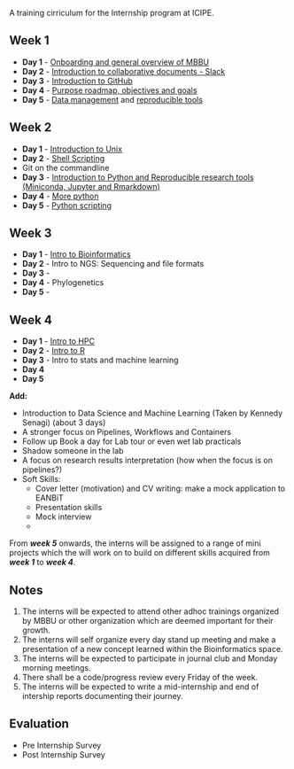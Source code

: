 A training cirriculum for the Internship program at ICIPE.

## Week 1
- **Day 1** - [Onboarding and general overview of MBBU](https://github.com/mbbu/Onboarding)
- **Day 2** - [Introduction to collaborative documents - Slack](https://slack.com/intl/en-ke/help/categories/360000049063)
- **Day 3** - [Introduction to GitHub](https://github.com/eanbit-rt/IntroductoryGit)
- **Day 4** - [Purpose roadmap, objectives and goals](https://mozilla.github.io/open-leadership-training-series/articles/opening-your-project/start-your-project-roadmap/)
- **Day 5** - [Data management](https://docs.google.com/presentation/d/18ldedgpdM9S1ve_Gw9JRRvXZmssZALXfapOAkvYjCU4/edit#slide=id.p1) and 
[reproducible tools](https://docs.google.com/presentation/d/1LmkXr3SALatzwHqJ3SaZne8Mkq-f2DW_lA5xvHpE7T8/edit#slide=id.g4d83735816_0_0)

## Week 2
- **Day 1** - [Introduction to Unix](https://swcarpentry.github.io/shell-novice/)
- **Day 2** - [Shell Scripting](https://github.com/mbbu/training-materials-and-resources/blob/main/Exercises/sh_scripting.md)
- Git on the commandline
- **Day 3** - [Introduction to Python and Reproducible research tools (Miniconda, Jupyter and Rmarkdown)](https://github.com/kipkurui/Python4Bioinformatics)
- **Day 4** - [More python](https://swcarpentry.github.io/python-novice-inflammation/)
- **Day 5** - [Python scripting](https://github.com/mbbu/training-materials-and-resources/blob/main/Exercises/py_scripting.md)

## Week 3
- **Day 1** - [Intro to Bioinformatics](https://docs.google.com/presentation/d/1K74KqskOQwuO5g7r65lqj5KTfB3ETeyuvMSiHS9I1bc/edit#slide=id.p)
- **Day 2** - Intro to NGS: Sequencing and file formats
- **Day 3** - 
- **Day 4** - Phylogenetics
- **Day 5** - 

## Week 4
- **Day 1** - [Intro to HPC](https://github.com/mbbu/HPC_Training)
- **Day 2** - [Intro to R](https://datacarpentry.org/R-ecology-lesson/01-intro-to-r.html)
- **Day 3** - Intro to stats and machine learning
- **Day 4**
- **Day 5**

**Add:**
- Introduction to Data Science and Machine Learning (Taken by Kennedy Senagi) (about 3 days)
- A stronger focus on Pipelines, Workflows and Containers
- Follow up Book a day for Lab tour or even wet lab practicals 
- Shadow someone in the lab
- A focus on research results interpretation (how when the focus is on pipelines?)
- Soft Skills:
    - Cover letter (motivation) and CV writing: make a mock application to EANBiT
    - Presentation skills
    - Mock interview 
    - 
From _**week 5**_ onwards, the interns will be assigned to a range of mini projects which the will work on to build 
on different skills acquired from _**week 1**_ to _**week 4**_.

## Notes
1. The interns will be expected to attend other adhoc trainings organized by MBBU or other organization which are deemed important for their growth.
2. The interns will self organize every day stand up meeting and make a presentation of a new concept learned within the Bioinformatics space.
3. The interns will be expected to participate in journal club  and Monday morning meetings.
4. There shall be a code/progress review every Friday of the week.
5. The interns will be expected to write a mid-internship and end of intership reports documenting their journey.

## Evaluation
- Pre Internship Survey
- Post Internship Survey
